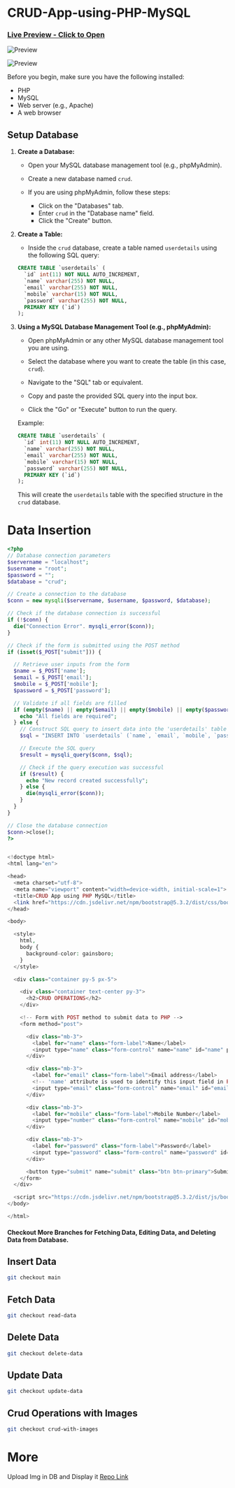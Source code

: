 ﻿# CRUD-App-using-PHP-MySQL


### [Live Preview - Click to Open](https://php-mysql-crud-app.000webhostapp.com)

![Preview](https://github.com/AmanKumarSinhaGitHub/CRUD-App-using-PHP-MySQL/assets/65329366/918d0190-eb7a-49f2-98ac-fd8add2c5f01)

![Preview](https://github.com/AmanKumarSinhaGitHub/CRUD-App-using-PHP-MySQL/assets/65329366/9eb94df4-cd39-41af-95b5-5d3a54232230)


Before you begin, make sure you have the following installed:

- PHP
- MySQL
- Web server (e.g., Apache)
- A web browser

## Setup Database

1. **Create a Database:**

   - Open your MySQL database management tool (e.g., phpMyAdmin).

   - Create a new database named `crud`.

   - If you are using phpMyAdmin, follow these steps:
     - Click on the "Databases" tab.
     - Enter `crud` in the "Database name" field.
     - Click the "Create" button.

2. **Create a Table:**

   - Inside the `crud` database, create a table named `userdetails` using the following SQL query:

   ```sql
   CREATE TABLE `userdetails` (
     `id` int(11) NOT NULL AUTO_INCREMENT,
     `name` varchar(255) NOT NULL,
     `email` varchar(255) NOT NULL,
     `mobile` varchar(15) NOT NULL,
     `password` varchar(255) NOT NULL,
     PRIMARY KEY (`id`)
   );
   ```

3. **Using a MySQL Database Management Tool (e.g., phpMyAdmin):**

   - Open phpMyAdmin or any other MySQL database management tool you are using.

   - Select the database where you want to create the table (in this case, `crud`).

   - Navigate to the "SQL" tab or equivalent.

   - Copy and paste the provided SQL query into the input box.

   - Click the "Go" or "Execute" button to run the query.

   Example:

   ```sql
   CREATE TABLE `userdetails` (
     `id` int(11) NOT NULL AUTO_INCREMENT,
     `name` varchar(255) NOT NULL,
     `email` varchar(255) NOT NULL,
     `mobile` varchar(15) NOT NULL,
     `password` varchar(255) NOT NULL,
     PRIMARY KEY (`id`)
   );
   ```

   This will create the `userdetails` table with the specified structure in the `crud` database.

# Data Insertion

```php
<?php
// Database connection parameters
$servername = "localhost";
$username = "root";
$password = "";
$database = "crud";

// Create a connection to the database
$conn = new mysqli($servername, $username, $password, $database);

// Check if the database connection is successful
if (!$conn) {
  die("Connection Error". mysqli_error($conn));
}

// Check if the form is submitted using the POST method
if (isset($_POST["submit"])) {

  // Retrieve user inputs from the form
  $name = $_POST['name'];
  $email = $_POST['email'];
  $mobile = $_POST['mobile'];
  $password = $_POST['password'];

  // Validate if all fields are filled
  if (empty($name) || empty($email) || empty($mobile) || empty($password)) {
    echo "All fields are required";
  } else {
    // Construct SQL query to insert data into the 'userdetails' table
    $sql = "INSERT INTO `userdetails` (`name`, `email`, `mobile`, `password`) VALUES ('$name', '$email', '$mobile', '$password')";

    // Execute the SQL query
    $result = mysqli_query($conn, $sql);

    // Check if the query execution was successful
    if ($result) {
      echo "New record created successfully";
    } else {
      die(mysqli_error($conn));
    }
  }
}

// Close the database connection
$conn->close();
?>


<!doctype html>
<html lang="en">

<head>
  <meta charset="utf-8">
  <meta name="viewport" content="width=device-width, initial-scale=1">
  <title>CRUD App using PHP MySQL</title>
  <link href="https://cdn.jsdelivr.net/npm/bootstrap@5.3.2/dist/css/bootstrap.min.css" rel="stylesheet" integrity="sha384-T3c6CoIi6uLrA9TneNEoa7RxnatzjcDSCmG1MXxSR1GAsXEV/Dwwykc2MPK8M2HN" crossorigin="anonymous">
</head>

<body>

  <style>
    html,
    body {
      background-color: gainsboro;
    }
  </style>

  <div class="container py-5 px-5">

    <div class="container text-center py-3">
      <h2>CRUD OPERATIONS</h2>
    </div>

    <!-- Form with POST method to submit data to PHP -->
    <form method="post">

      <div class="mb-3">
        <label for="name" class="form-label">Name</label>
        <input type="name" class="form-control" name="name" id="name" placeholder="Enter Your Name">
      </div>

      <div class="mb-3">
        <label for="email" class="form-label">Email address</label>
        <!-- 'name' attribute is used to identify this input field in PHP -->
        <input type="email" class="form-control" name="email" id="email" placeholder="Enter Your Email address" aria-describedby="emailHelp">
      </div>

      <div class="mb-3">
        <label for="mobile" class="form-label">Mobile Number</label>
        <input type="number" class="form-control" name="mobile" id="mobile" placeholder="Enter Your Mobile Number">
      </div>

      <div class="mb-3">
        <label for="password" class="form-label">Password</label>
        <input type="password" class="form-control" name="password" id="password" placeholder="Enter Your Password">
      </div>

      <button type="submit" name="submit" class="btn btn-primary">Submit</button>
    </form>
  </div>

  <script src="https://cdn.jsdelivr.net/npm/bootstrap@5.3.2/dist/js/bootstrap.bundle.min.js" integrity="sha384-C6RzsynM9kWDrMNeT87bh95OGNyZPhcTNXj1NW7RuBCsyN/o0jlpcV8Qyq46cDfL" crossorigin="anonymous"></script>
</body>

</html>
```

#### Checkout More Branches for Fetching Data, Editing Data, and Deleting Data from Database.

## Insert Data
```bash
git checkout main
```

## Fetch Data
```bash
git checkout read-data
```

## Delete Data
```bash
git checkout delete-data
```

## Update Data
```bash
git checkout update-data
```

## Crud Operations with Images
```bash
git checkout crud-with-images
```


# More
Upload Img in DB and Display it
[Repo Link](https://github.com/AmanKumarSinhaGitHub/Image-Upload-and-Display-using-PHP-MySQL)
